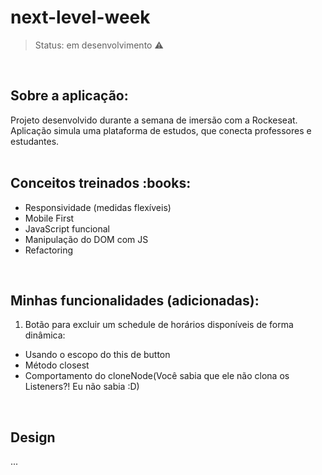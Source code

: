 # next-level-week

> Status: em desenvolvimento :warning:
<br>
<h2> Sobre a aplicação:</h2>

Projeto desenvolvido durante a semana de imersão com a Rockeseat. 
Aplicação simula uma plataforma de estudos, que conecta professores e estudantes.
<br><br>
<h2> Conceitos treinados :books:</h2>

- Responsividade (medidas flexíveis)
- Mobile First
- JavaScript funcional
- Manipulação do DOM com JS
- Refactoring
<br>
<h2> Minhas funcionalidades (adicionadas):</h2>

1) Botão para excluir um schedule de horários disponíveis de forma dinâmica:
- Usando o escopo do this de button
- Método closest
- Comportamento do cloneNode(Você sabia que ele não clona os Listeners?! Eu não sabia :D)
<br>
<h2> Design </h2>

...
